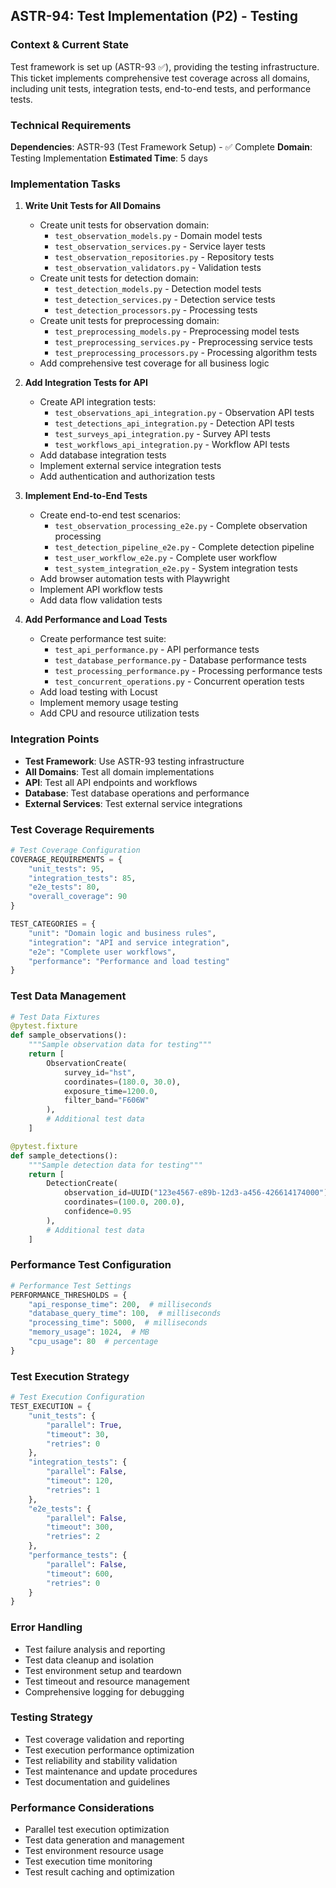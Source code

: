 ## **ASTR-94: Test Implementation (P2) - Testing**

### **Context & Current State**
Test framework is set up (ASTR-93 ✅), providing the testing infrastructure. This ticket implements comprehensive test coverage across all domains, including unit tests, integration tests, end-to-end tests, and performance tests.

### **Technical Requirements**

**Dependencies**: ASTR-93 (Test Framework Setup) - ✅ Complete
**Domain**: Testing Implementation
**Estimated Time**: 5 days

### **Implementation Tasks**

1. **Write Unit Tests for All Domains**
   - Create unit tests for observation domain:
     - `test_observation_models.py` - Domain model tests
     - `test_observation_services.py` - Service layer tests
     - `test_observation_repositories.py` - Repository tests
     - `test_observation_validators.py` - Validation tests
   - Create unit tests for detection domain:
     - `test_detection_models.py` - Detection model tests
     - `test_detection_services.py` - Detection service tests
     - `test_detection_processors.py` - Processing tests
   - Create unit tests for preprocessing domain:
     - `test_preprocessing_models.py` - Preprocessing model tests
     - `test_preprocessing_services.py` - Preprocessing service tests
     - `test_preprocessing_processors.py` - Processing algorithm tests
   - Add comprehensive test coverage for all business logic

2. **Add Integration Tests for API**
   - Create API integration tests:
     - `test_observations_api_integration.py` - Observation API tests
     - `test_detections_api_integration.py` - Detection API tests
     - `test_surveys_api_integration.py` - Survey API tests
     - `test_workflows_api_integration.py` - Workflow API tests
   - Add database integration tests
   - Implement external service integration tests
   - Add authentication and authorization tests

3. **Implement End-to-End Tests**
   - Create end-to-end test scenarios:
     - `test_observation_processing_e2e.py` - Complete observation processing
     - `test_detection_pipeline_e2e.py` - Complete detection pipeline
     - `test_user_workflow_e2e.py` - Complete user workflow
     - `test_system_integration_e2e.py` - System integration tests
   - Add browser automation tests with Playwright
   - Implement API workflow tests
   - Add data flow validation tests

4. **Add Performance and Load Tests**
   - Create performance test suite:
     - `test_api_performance.py` - API performance tests
     - `test_database_performance.py` - Database performance tests
     - `test_processing_performance.py` - Processing performance tests
     - `test_concurrent_operations.py` - Concurrent operation tests
   - Add load testing with Locust
   - Implement memory usage testing
   - Add CPU and resource utilization tests

### **Integration Points**

- **Test Framework**: Use ASTR-93 testing infrastructure
- **All Domains**: Test all domain implementations
- **API**: Test all API endpoints and workflows
- **Database**: Test database operations and performance
- **External Services**: Test external service integrations

### **Test Coverage Requirements**
```python
# Test Coverage Configuration
COVERAGE_REQUIREMENTS = {
    "unit_tests": 95,
    "integration_tests": 85,
    "e2e_tests": 80,
    "overall_coverage": 90
}

TEST_CATEGORIES = {
    "unit": "Domain logic and business rules",
    "integration": "API and service integration",
    "e2e": "Complete user workflows",
    "performance": "Performance and load testing"
}
```

### **Test Data Management**
```python
# Test Data Fixtures
@pytest.fixture
def sample_observations():
    """Sample observation data for testing"""
    return [
        ObservationCreate(
            survey_id="hst",
            coordinates=(180.0, 30.0),
            exposure_time=1200.0,
            filter_band="F606W"
        ),
        # Additional test data
    ]

@pytest.fixture
def sample_detections():
    """Sample detection data for testing"""
    return [
        DetectionCreate(
            observation_id=UUID("123e4567-e89b-12d3-a456-426614174000"),
            coordinates=(100.0, 200.0),
            confidence=0.95
        ),
        # Additional test data
    ]
```

### **Performance Test Configuration**
```python
# Performance Test Settings
PERFORMANCE_THRESHOLDS = {
    "api_response_time": 200,  # milliseconds
    "database_query_time": 100,  # milliseconds
    "processing_time": 5000,  # milliseconds
    "memory_usage": 1024,  # MB
    "cpu_usage": 80  # percentage
}
```

### **Test Execution Strategy**
```python
# Test Execution Configuration
TEST_EXECUTION = {
    "unit_tests": {
        "parallel": True,
        "timeout": 30,
        "retries": 0
    },
    "integration_tests": {
        "parallel": False,
        "timeout": 120,
        "retries": 1
    },
    "e2e_tests": {
        "parallel": False,
        "timeout": 300,
        "retries": 2
    },
    "performance_tests": {
        "parallel": False,
        "timeout": 600,
        "retries": 0
    }
}
```

### **Error Handling**
- Test failure analysis and reporting
- Test data cleanup and isolation
- Test environment setup and teardown
- Test timeout and resource management
- Comprehensive logging for debugging

### **Testing Strategy**
- Test coverage validation and reporting
- Test execution performance optimization
- Test reliability and stability validation
- Test maintenance and update procedures
- Test documentation and guidelines

### **Performance Considerations**
- Parallel test execution optimization
- Test data generation and management
- Test environment resource usage
- Test execution time monitoring
- Test result caching and optimization

